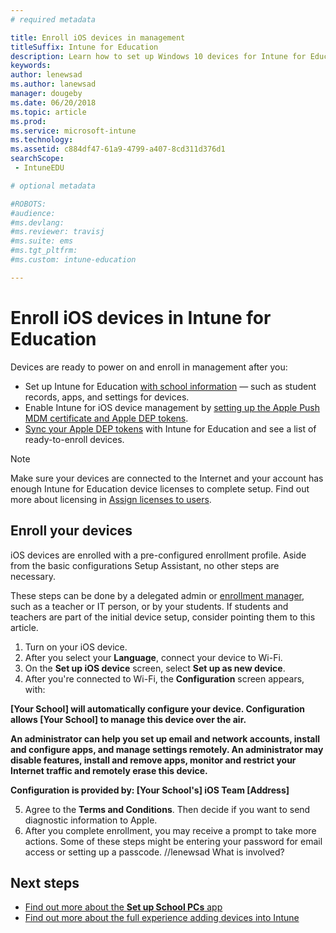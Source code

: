 ```yaml
---
# required metadata

title: Enroll iOS devices in management
titleSuffix: Intune for Education
description: Learn how to set up Windows 10 devices for Intune for Education.
keywords:
author: lenewsad
ms.author: lanewsad
manager: dougeby
ms.date: 06/20/2018
ms.topic: article
ms.prod:
ms.service: microsoft-intune
ms.technology:
ms.assetid: c884df47-61a9-4799-a407-8cd311d376d1
searchScope:
 - IntuneEDU

# optional metadata

#ROBOTS:
#audience:
#ms.devlang:
#ms.reviewer: travisj
#ms.suite: ems
#ms.tgt_pltfrm:
#ms.custom: intune-education

---
```


# Enroll iOS devices in Intune for Education

Devices are ready to power on and enroll in management after you:

* Set up Intune for Education [with school information](what-is-school-data-sync.md) — such as student records, apps, and settings for devices.
* Enable Intune for iOS device management by [setting up the Apple Push MDM certificate and Apple DEP tokens](setup-ios-device-management.md#add-an-MDM-push-certificate).
* [Sync your Apple DEP tokens](setup-ios-device-management.md#Sync-managed-devices) with Intune for Education and see a list of ready-to-enroll devices.  

> [!NOTE]
> Make sure your devices are connected to the Internet and your account has enough Intune for Education device licenses to complete setup. Find out more about licensing in [Assign licenses to users](https://docs.microsoft.com/intune/get-started/start-with-a-paid-subscription-to-microsoft-intune-step-4).

## Enroll your devices
iOS devices are enrolled with a pre-configured enrollment profile. Aside from the basic configurations Setup Assistant, no other steps are necessary. 

These steps can be done by a delegated admin or [enrollment manager](add-enrollment-managers.md), such as a teacher or IT person, or by your students. If students and teachers are part of the initial device setup, consider pointing them to this article.

1. Turn on your iOS device. 
2. After you select your **Language**, connect your device to Wi-Fi.
3. On the **Set up iOS device** screen, select **Set up as new device**.
4. After you're connected to Wi-Fi, the **Configuration** screen appears, with:  

**[Your School] will automatically configure your device. Configuration allows [Your School] to manage this device over the air.**   

**An administrator can help you set up email and network accounts, install and configure apps, and manage settings remotely. An administrator may disable features, install and remove apps, monitor and restrict your Internet traffic and remotely erase this device.**  
      
**Configuration is provided by:
   [Your School's] iOS Team
   [Address]**

5. Agree to the **Terms and Conditions**. Then decide if you want to send diagnostic information to Apple.
6. After you complete enrollment, you may receive a prompt to take more actions. Some of these steps might be entering your password for email access or setting up a passcode. //lenewsad What is involved?

## Next steps
- [Find out more about the **Set up School PCs** app](https://docs.microsoft.com/education/windows/use-set-up-school-pcs-app)
- [Find out more about the full experience adding devices into Intune](https://docs.microsoft.com/intune/deploy-use/enroll-devices-in-microsoft-intune)
